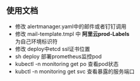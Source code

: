 ## 使用文档
- 修改 alertmanager.yaml中的邮件或者钉钉调用
- 修改 mail-template.tmpl 中     <strong>阿里云prod-Labels</strong><br />  为自己环境标识符
- 修改 deploy中etcd ssl证书位置
- sh deploy  部署prometheus监控pod 
- kubectl -n monitoring get po  查看pod状态
- kubctl -n monitoring  get svc  查看暴露的服务端口
